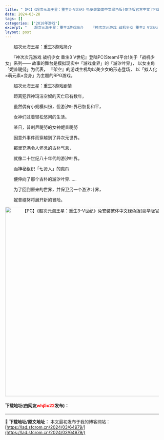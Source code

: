 ```yaml
---
title: "【PC】《超次元海王星：重生3-V世纪》免安装繁体中文绿色版[豪华版官方中文]下载"
date: 2024-03-28
tags: []
categories: ["2018年游戏"]
excerpt: "　　超次元海王星：重生3游戏简介 　　『神次次元游戏 战机少女 重生3 V世纪』登陆PC(Steam)平台!关于「战机少女」系列&mdash;&mdash; 故事的舞台是模拟现实中「游戏业界」的「游汐叶界」， 以女主角「妮普禔努」为代表， 『架空』的游戏主机均以美少女的形态登场， 以「拟人化&amp;tim&hellip;"
layout: post
---
```


 <p>　　超次元海王星：重生3游戏简介</p> <p>　　『神次次元游戏 战机少女 重生3 V世纪』登陆PC(Steam)平台!关于「战机少女」系列&mdash;&mdash; 故事的舞台是模拟现实中「游戏业界」的「游汐叶界」， 以女主角「妮普禔努」为代表， 『架空』的游戏主机均以美少女的形态登场， 以「拟人化&times;萌元素&times;变身」为主题的RPG游戏。</p> <p>　　超次元海王星：重生3游戏剧情</p> <p>　　距离犯罪神玛洁空奴的灭亡已有数年，</p> <p>　　虽然偶有小规模纠纷，但游汐叶界已恢复和平，</p> <p>　　女神们过着轻松悠闲的生活。</p> <p>　　某日，普剌尼禔努的女神妮普禔努</p> <p>　　因意外事件而穿越到了异次元世界。</p> <p>　　那里充满令人怀念的古朴气息，</p> <p>　　就像二十世纪八十年代的游汐叶界。</p> <p>　　而神秘组织「七贤人」的魔爪</p> <p>　　便伸向了那个古朴的游汐叶界&hellip;&hellip;</p> <p>　　为了回到原来的世界，并保卫另一个游汐叶界，</p> <p>　　妮普禔努将展开新的冒险。</p> <p align="center"><img align="" border="0" src="https://lad.sfcrom.cn/wp-content/uploads/2024/03/20240327_6604a91939644.webp" width="621" alt="【PC】《超次元海王星：重生3-V世纪》免安装繁体中文绿色版[豪华版官方中文]下载" /></p> <p><h4>下载地址(由网友<font color="red">whj5c22</font>发布)：</h4></p> 

---
📖 **下载地址/原文地址：** 本文最初发布于我的博客网站：[https://lad.sfcrom.cn/2024/03/64979/](https://lad.sfcrom.cn/2024/03/64979/)
